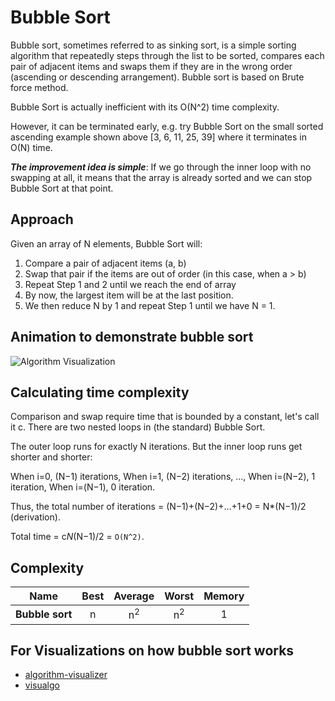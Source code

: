 # Bubble Sort

Bubble sort, sometimes referred to as sinking sort, is a simple sorting algorithm that repeatedly steps through the list to be sorted, compares each pair of adjacent items and swaps them if they are in the wrong order (ascending or descending arrangement). Bubble sort is based on Brute force method.

Bubble Sort is actually inefficient with its O(N^2) time complexity.

However, it can be terminated early, e.g. try Bubble Sort on the small sorted ascending example shown above [3, 6, 11, 25, 39] where it terminates in O(N) time.

***The improvement idea is simple***: If we go through the inner loop with no swapping at all, it means that the array is already sorted and we can stop Bubble Sort at that point.

## Approach

Given an array of N elements, Bubble Sort will:

1. Compare a pair of adjacent items (a, b)
2. Swap that pair if the items are out of order (in this case, when a > b)
3. Repeat Step 1 and 2 until we reach the end of array
4. By now, the largest item will be at the last position.
5. We then reduce N by 1 and repeat Step 1 until we have N = 1.

## Animation to demonstrate bubble sort
![Algorithm Visualization](https://upload.wikimedia.org/wikipedia/commons/c/c8/Bubble-sort-example-300px.gif)

## Calculating time complexity 

Comparison and swap require time that is bounded by a constant, let's call it c.
There are two nested loops in (the standard) Bubble Sort.

The outer loop runs for exactly N iterations. But the inner loop runs get shorter and shorter:

When i=0, (N−1) iterations, 
When i=1, (N−2) iterations,
...,
When i=(N−2), 1 iteration,
When i=(N−1), 0 iteration.

Thus, the total number of iterations = (N−1)+(N−2)+...+1+0 = N*(N−1)/2 (derivation).

Total time = c*N*(N−1)/2 = `O(N^2)`.

## Complexity

| Name                  | Best            | Average             | Worst               | Memory    |
| --------------------- | :-------------: | :-----------------: | :-----------------: | :-------: |
| **Bubble sort**       | n               | n<sup>2</sup>       | n<sup>2</sup>       | 1         |

## For Visualizations on how bubble sort works
- [algorithm-visualizer](https://algorithm-visualizer.org/brute-force/bubble-sort)
- [visualgo](https://visualgo.net/en/sorting?slide=7)